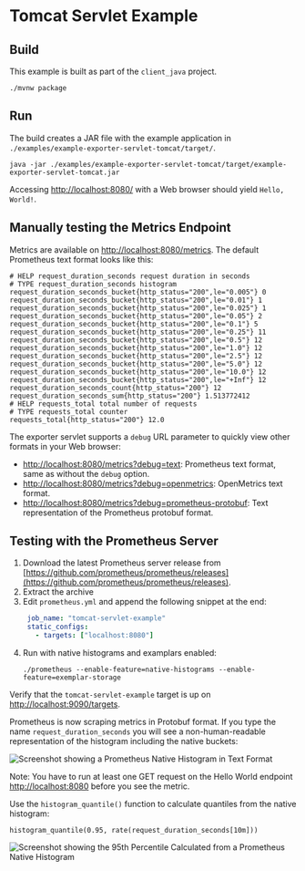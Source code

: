 # Tomcat Servlet Example

## Build

This example is built as part of the `client_java` project.

```
./mvnw package
```

## Run

The build creates a JAR file with the example application in `./examples/example-exporter-servlet-tomcat/target/`.

```
java -jar ./examples/example-exporter-servlet-tomcat/target/example-exporter-servlet-tomcat.jar
```

Accessing [http://localhost:8080/](http://localhost:8080/) with a Web browser should yield `Hello, World!`.

## Manually testing the Metrics Endpoint

Metrics are available on [http://localhost:8080/metrics](http://localhost:8080/metrics). The default Prometheus text format looks like this:

```
# HELP request_duration_seconds request duration in seconds
# TYPE request_duration_seconds histogram
request_duration_seconds_bucket{http_status="200",le="0.005"} 0
request_duration_seconds_bucket{http_status="200",le="0.01"} 1
request_duration_seconds_bucket{http_status="200",le="0.025"} 1
request_duration_seconds_bucket{http_status="200",le="0.05"} 2
request_duration_seconds_bucket{http_status="200",le="0.1"} 5
request_duration_seconds_bucket{http_status="200",le="0.25"} 11
request_duration_seconds_bucket{http_status="200",le="0.5"} 12
request_duration_seconds_bucket{http_status="200",le="1.0"} 12
request_duration_seconds_bucket{http_status="200",le="2.5"} 12
request_duration_seconds_bucket{http_status="200",le="5.0"} 12
request_duration_seconds_bucket{http_status="200",le="10.0"} 12
request_duration_seconds_bucket{http_status="200",le="+Inf"} 12
request_duration_seconds_count{http_status="200"} 12
request_duration_seconds_sum{http_status="200"} 1.513772412
# HELP requests_total total number of requests
# TYPE requests_total counter
requests_total{http_status="200"} 12.0
```

The exporter servlet supports a `debug` URL parameter to quickly view other formats in your Web browser:

* [http://localhost:8080/metrics?debug=text](http://localhost:8080/metrics?debug=text): Prometheus text format, same as without the `debug` option.
* [http://localhost:8080/metrics?debug=openmetrics](http://localhost:8080/metrics?debug=openmetrics): OpenMetrics text format.
* [http://localhost:8080/metrics?debug=prometheus-protobuf](http://localhost:8080/metrics?debug=prometheus-protobuf): Text representation of the Prometheus protobuf format.

## Testing with the Prometheus Server

1. Download the latest Prometheus server release from [https://github.com/prometheus/prometheus/releases](https://github.com/prometheus/prometheus/releases).
2. Extract the archive
3. Edit `prometheus.yml` and append the following snippet at the end:
   ```yaml
    job_name: "tomcat-servlet-example"
    static_configs:
      - targets: ["localhost:8080"]
   ```
4. Run with native histograms and examplars enabled:
   ```shell
   ./prometheus --enable-feature=native-histograms --enable-feature=exemplar-storage
   ```
   
Verify that the `tomcat-servlet-example` target is up on [http://localhost:9090/targets](http://localhost:9090/targets).

Prometheus is now scraping metrics in Protobuf format. If you type the name `request_duration_seconds` you will see a non-human-readable representation of the histogram including the native buckets:

![Screenshot showing a Prometheus Native Histogram in Text Format](https://github.com/prometheus/client_java/assets/330535/863efe0b-a9eb-40ae-a078-72497abc6f04)

Note: You have to run at least one GET request on the Hello World endpoint [http://localhost:8080](http://localhost:8080) before you see the metric.

Use the `histogram_quantile()` function to calculate quantiles from the native histogram:

```
histogram_quantile(0.95, rate(request_duration_seconds[10m]))
```

![Screenshot showing the 95th Percentile Calculated from a Prometheus Native Histogram](https://github.com/prometheus/client_java/assets/330535/889fb769-9445-4f6f-8540-2b1ddffca55e)
